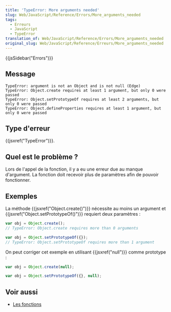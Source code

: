 ```yaml
---
title: 'TypeError: More arguments needed'
slug: Web/JavaScript/Reference/Errors/More_arguments_needed
tags:
  - Erreurs
  - JavaScript
  - TypeError
translation_of: Web/JavaScript/Reference/Errors/More_arguments_needed
original_slug: Web/JavaScript/Reference/Erreurs/More_arguments_needed
---
```

{{jsSidebar("Errors")}}

## Message

```
TypeError: argument is not an Object and is not null (Edge)
TypeError: Object.create requires at least 1 argument, but only 0 were passed
TypeError: Object.setPrototypeOf requires at least 2 arguments, but only 0 were passed
TypeError: Object.defineProperties requires at least 1 argument, but only 0 were passed
```

## Type d'erreur

{{jsxref("TypeError")}}.

## Quel est le problème ?

Lors de l'appel de la fonction, il y a eu une erreur due au manque d'argument. La fonction doit recevoir plus de paramètres afin de pouvoir fonctionner.

## Exemples

La méthode {{jsxref("Object.create()")}} nécessite au moins un argument et {{jsxref("Object.setPrototypeOf()")}} requiert deux paramètres :

```js example-bad
var obj = Object.create();
// TypeError: Object.create requires more than 0 arguments

var obj = Object.setPrototypeOf({});
// TypeError: Object.setPrototypeOf requires more than 1 argument
```

On peut corriger cet exemple en utilisant {{jsxref("null")}} comme prototype :

```js example-good
var obj = Object.create(null);

var obj = Object.setPrototypeOf({}, null);
```

## Voir aussi

- [Les fonctions](/fr/docs/Web/JavaScript/Guide/Fonctions)
